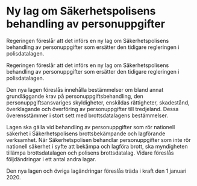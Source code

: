 # Ny lag om Säkerhetspolisens behandling av personuppgifter

Regeringen föreslår att det införs en ny lag om Säkerhetspolisens behandling av personuppgifter som ersätter den tidigare regleringen i polisdatalagen.

Regeringen föreslår att det införs en ny lag om Säkerhetspolisens behandling av personuppgifter som ersätter den tidigare regleringen i polisdatalagen.

Den nya lagen föreslås innehålla bestämmelser om bland annat grundläggande krav på personuppgiftsbehandling, den personuppgiftsansvariges skyldigheter, enskildas rättigheter, skadestånd, överklagande och överföring av personuppgifter till tredjeland. Dessa överensstämmer i stort sett med brottsdatalagens bestämmelser.

Lagen ska gälla vid behandling av personuppgifter som rör nationell säkerhet i Säkerhetspolisens brottsbekämpande och lagförande verksamhet. När Säkerhetspolisen behandlar personuppgifter som inte rör nationell säkerhet i syfte att bekämpa och lagföra brott, ska myndigheten tillämpa brottsdatalagen och polisens brottsdatalag. Vidare föreslås följdändringar i ett antal andra lagar.

Den nya lagen och övriga lagändringar föreslås träda i kraft den 1 januari 2020.
